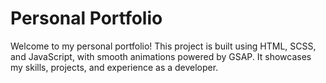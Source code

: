 # Personal Portfolio

Welcome to my personal portfolio! This project is built using HTML, SCSS, and JavaScript, with smooth animations powered by GSAP.
It showcases my skills, projects, and experience as a developer.
